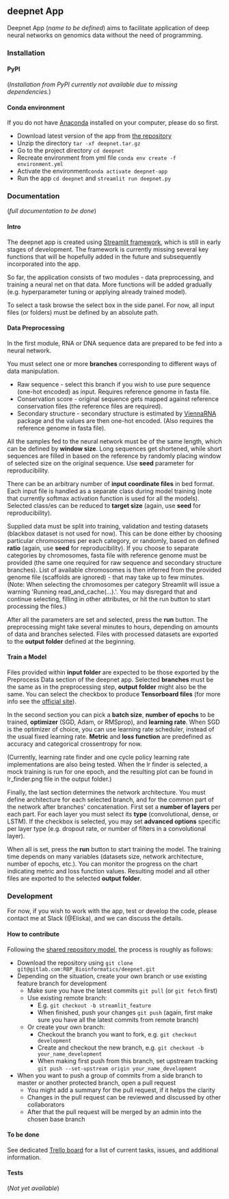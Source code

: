 ## deepnet App 
Deepnet App (*name to be defined*) aims to facilitate application of deep neural networks on genomics data without the need of programming.

### Installation
#### PyPI
(*Installation from PyPI currently not available due to missing dependencies.*)

#### Conda environment
If you do not have [Anaconda](https://www.anaconda.com/distribution/) installed on your computer, please do so first. 
- Download latest version of the app from [the repository](https://gitlab.com/RBP_Bioinformatics/deepnet/-/tags)
- Unzip the directory `tar -xf deepnet.tar.gz`
- Go to the project directory `cd deepnet`
- Recreate environment from yml file `conda env create -f environment.yml`
- Activate the environment`conda activate deepnet-app`
- Run the app `cd deepnet` and `streamlit run deepnet.py`

### Documentation
(*full documentation to be done*)

#### Intro
The deepnet app is created using [Streamlit framework](https://www.streamlit.io/), which is still in early stages of development.
The framework is currently missing several key functions that will be hopefully added in the future and subsequently incorporated into the app.

So far, the application consists of two modules - data preprocessing, and training a neural net on that data. 
More functions will be added gradually (e.g. hyperparameter tuning or applying already trained model).

To select a task browse the select box in the side panel. 
For now, all input files (or folders) must be defined by an absolute path.

#### Data Preprocessing
In the first module, RNA or DNA sequence data are prepared to be fed into a neural network. 

You must select one or more **branches** corresponding to different ways of data manipulation.
* Raw sequence - select this branch if you wish to use pure sequence (one-hot encoded) as input. Requires reference genome in fasta file. 
* Conservation score - original sequence gets mapped against reference conservation files (the reference  files are required). 
* Secondary structure - secondary structure is estimated by [ViennaRNA](https://www.tbi.univie.ac.at/RNA/) package and the values are then one-hot encoded.
(Also requires the reference genome in fasta file).

All the samples fed to the neural network must be of the same length, which can be defined by **window size**.
Long sequences get shortened, while short sequences are filled in based on the reference by randomly placing window of selected size on the original sequence. 
Use **seed** parameter for reproducibility.

There can be an arbitrary number of **input coordinate files** in bed format.
Each input file is handled as a separate class during model training (note that currently softmax activation function is used for all the models).
Selected class/es can be reduced to **target size** (again, use **seed** for reproducibility).

Supplied data must be split into training, validation and testing datasets (blackbox dataset is not used for now). 
This can be done either by choosing particular chromosomes per each category, or randomly, based on defined **ratio** (again, use **seed** for reproducibility).
If you choose to separate categories by chromosomes, fasta file with reference genome must be provided (the same one required for raw sequence and secondary structure branches).
List of available chromosomes is then inferred from the provided genome file (scaffolds are ignored) - that may take up to few minutes.
(Note: When selecting the chromosomes per category Streamlit will issue a warning 'Running read_and_cache(...).'. 
You may disregard that and continue selecting, filling in other attributes, or hit the run button to start processing the files.)

After all the parameters are set and selected, press the **run** button. The preprocessing might take several minutes to hours, depending on amounts of data and branches selected.
Files with processed datasets are exported to the **output folder** defined at the beginning. 

#### Train a Model
Files provided within **input folder** are expected to be those exported by the Preprocess Data section of the deepnet app.
Selected **branches** must be the same as in the preprocessing step, **output folder** might also be the same.
You can select the checkbox to produce **Tensorboard files** (for more info see the [official site](https://www.tensorflow.org/tensorboard)).

In the second section you can pick a **batch size**, **number of epochs** to be trained, **optimizer** (SGD, Adam, or RMSprop), and **learning rate**.
When SGD is the optimizer of choice, you can use learning rate scheduler, instead of the usual fixed learning rate. 
**Metric** and **loss function** are predefined as accuracy and categorical crossentropy for now.

(Currently, learning rate finder and one cycle policy learning rate implementations are also being tested. 
When the lr finder is selected, a mock training is run for one epoch, and the resulting plot can be found in lr_finder.png file in the output folder.) 

Finally, the last section determines the network architecture. You must define architecture for each selected branch, and for the common part of the network after branches' concatenation.
First set a **number of layers** per each part. For each layer you must select its **type** (convolutional, dense, or LSTM).
If the checkbox is selected, you may set **advanced options** specific per layer type (e.g. dropout rate, or number of filters in a convolutional layer).

When all is set, press the **run** button to start training the model.
The training time depends on many variables (datasets size, network architecture, number of epochs, etc.).
You can monitor the progress on the chart indicating metric and loss function values.
Resulting model and all other files are exported to the selected **output folder**. 

### Development
For now, if you wish to work with the app, test or develop the code, please contact me at Slack (@Eliska), and we can discuss the details.

#### How to contribute
Following the [shared repository model](https://help.github.com/en/github/collaborating-with-issues-and-pull-requests/about-collaborative-development-models),
the process is roughly as follows:
* Download the repository using `git clone git@gitlab.com:RBP_Bioinformatics/deepnet.git`
* Depending on the situation, create your own branch or use existing feature branch for development
    * Make sure you have the latest commits `git pull` (or `git fetch` first)
    * Use existing remote branch:
        * E.g. `git checkout -b streamlit_feature`
        * When finished, push your changes `git push` 
        (again, first make sure you have all the latest commits from remote branch)
    * Or create your own branch:
        * Checkout the branch you want to fork, e.g. `git checkout development`
        * Create and checkout the new branch, e.g. `git checkout -b your_name_development`
        * When making first push from this branch, set upstream tracking 
        `git push --set-upstream origin your_name_development`
* When you want to push a group of commits from a side branch to master or another protected branch, open a pull request
    * You might add a summary for the pull request, if it helps the clarity
    * Changes in the pull request can be reviewed and discussed by other collaborators
    * After that the pull request will be merged by an admin into the chosen base branch

#### To be done
See dedicated [Trello board](https://trello.com/b/me9e2k1e/rbp-binding) for a list of current tasks, issues, and additional information.

#### Tests 
(*Not yet available*)

